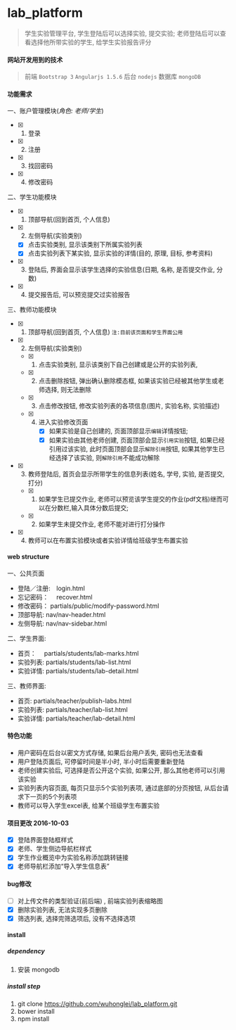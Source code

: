 # lab_platform

> 学生实验管理平台, 学生登陆后可以选择实验, 提交实验; 老师登陆后可以查看选择他所带实验的学生, 给学生实验报告评分

#### 网站开发用到的技术
> 前端 `Bootstrap 3` `Angularjs 1.5.6`
> 后台 `nodejs`
> 数据库 `mongoDB`

#### 功能需求
一、账户管理模块(*角色: 老师/学生*)

- [x] 1. 登录
- [x] 2. 注册
- [x] 3. 找回密码
- [x] 4. 修改密码

二、学生功能模块

- [x] 1. 顶部导航(回到首页, 个人信息)
- [x] 2. 左侧导航(实验类别)
   - [x] 点击实验类别, 显示该类别下所属实验列表
   - [x] 点击实验列表下某实验, 显示实验的详情(目的, 原理, 目标, 参考资料)
- [x] 3. 登陆后, 界面会显示该学生选择的实验信息(日期, 名称, 是否提交作业, 分数)
- [x] 4. 提交报告后, 可以预览提交过实验报告

三、教师功能模块

- [x] 1. 顶部导航(回到首页, 个人信息) `注:目前该页面和学生界面公用`
- [x] 2. 左侧导航(实验类别) 
    - [x] 1. 点击实验类别, 显示该类别下自己创建或是公开的实验列表,
    - [x] 2. 点击删除按钮, 弹出确认删除模态框, 如果该实验已经被其他学生或老师选择, 则无法删除
    - [x] 3. 点击修改按钮, 修改实验列表的各项信息(图片, 实验名称, 实验描述)
    - [x] 4. 进入实验修改页面
           - [x] 如果实验是自己创建的, 页面顶部显示`编辑`详情按钮;
           - [x] 如果实验由其他老师创建, 页面顶部会显示`引用实验`按钮, 如果已经引用过该实验, 此时页面顶部会显示`解除引用`按钮, 如果其他学生已经选择了该实验, 则`解除引用`不能成功解除
- [x] 3. 教师登陆后, 首页会显示所带学生的信息列表(姓名, 学号, 实验, 是否提交, 打分)
    - [x] 1. 如果学生已提交作业, 老师可以预览该学生提交的作业(pdf文档)继而可以在分数栏,输入具体分数后提交;
    - [x] 2. 如果学生未提交作业, 老师不能对进行打分操作
- [x] 4. 教师可以在布置实验模块或者实验详情给班级学生布置实验

#### web structure
一、公共页面
 - 登陆／注册:　login.html
 - 忘记密码：　 recover.html
 - 修改密码：  partials/public/modify-password.html
 - 顶部导航:   nav/nav-header.html
 - 左侧导航:   nav/nav-sidebar.html
 
二、学生界面: 
 - 首页：　     partials/students/lab-marks.html
 - 实验列表:   partials/students/lab-list.html
 - 实验详情:   partials/students/lab-detail.html

三、教师界面: 
 - 首页: partials/teacher/publish-labs.html
 - 实验列表: partials/teacher/lab-list.html
 - 实验详情: partials/teacher/lab-detail.html

#### 特色功能
- 用户密码在后台以密文方式存储, 如果后台用户丢失, 密码也无法查看
- 用户登陆页面后, 可停留时间是半小时, 半小时后需要重新登陆
- 老师创建实验后, 可选择是否公开这个实验, 如果公开, 那么其他老师可以引用该实验
- 实验列表内容页面, 每页只显示5个实验列表项, 通过底部的分页按钮, 从后台请求下一页的5个列表项
- 教师可以导入学生excel表, 给某个班级学生布置实验

#### 项目更改 2016-10-03
- [x] 登陆界面登陆框样式
- [x] 老师、学生侧边导航栏样式
- [x] 学生作业概览中为实验名称添加跳转链接
- [x] 老师导航栏添加“导入学生信息表”

#### bug修改
- [ ] 对上传文件的类型验证(前后端) , 前端实验列表缩略图
- [x] 删除实验列表, 无法实现多页删除
- [x] 筛选列表, 选择完筛选项后, 没有不选择选项

#### install
##### dependency
1. 安装 mongodb

##### install step
1. git clone https://github.com/wuhonglei/lab_platform.git
2. bower install
3. npm install
